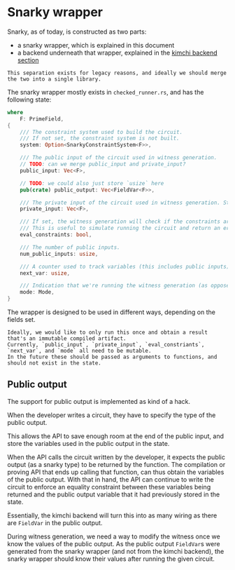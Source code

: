 # Snarky wrapper

Snarky, as of today, is constructed as two parts:

* a snarky wrapper, which is explained in this document
* a backend underneath that wrapper, explained in the [kimchi backend section](./kimchi-backend.md)

```admonish
This separation exists for legacy reasons, and ideally we should merge the two into a single library.
```

The snarky wrapper mostly exists in `checked_runner.rs`, and has the following state:

```rust
where
    F: PrimeField,
{
    /// The constraint system used to build the circuit.
    /// If not set, the constraint system is not built.
    system: Option<SnarkyConstraintSystem<F>>,

    /// The public input of the circuit used in witness generation.
    // TODO: can we merge public_input and private_input?
    public_input: Vec<F>,

    // TODO: we could also just store `usize` here
    pub(crate) public_output: Vec<FieldVar<F>>,

    /// The private input of the circuit used in witness generation. Still not sure what that is, or why we care about this.
    private_input: Vec<F>,

    /// If set, the witness generation will check if the constraints are satisfied.
    /// This is useful to simulate running the circuit and return an error if an assertion fails.
    eval_constraints: bool,

    /// The number of public inputs.
    num_public_inputs: usize,

    /// A counter used to track variables (this includes public inputs) as they're being created.
    next_var: usize,

    /// Indication that we're running the witness generation (as opposed to the circuit creation).
    mode: Mode,
}
```

The wrapper is designed to be used in different ways, depending on the fields set.

```admonish
Ideally, we would like to only run this once and obtain a result that's an immutable compiled artifact.
Currently, `public_input`, `private_input`, `eval_constriants`, `next_var`, and `mode` all need to be mutable.
In the future these should be passed as arguments to functions, and should not exist in the state.
```

## Public output

The support for public output is implemented as kind of a hack.

When the developer writes a circuit, they have to specify the type of the public output.

This allows the API to save enough room at the end of the public input, and store the variables used in the public output in the state.

When the API calls the circuit written by the developer, it expects the public output (as a snarky type) to be returned by the function.
The compilation or proving API that ends up calling that function, can thus obtain the variables of the public output.
With that in hand, the API can continue to write the circuit to enforce an equality constraint between these variables being returned and the public output variable that it had previously stored in the state.

Essentially, the kimchi backend will turn this into as many wiring as there are `FieldVar` in the public output.

During witness generation, we need a way to modify the witness once we know the values of the public output.
As the public output `FieldVar`s were generated from the snarky wrapper (and not from the kimchi backend), the snarky wrapper should know their values after running the given circuit.
